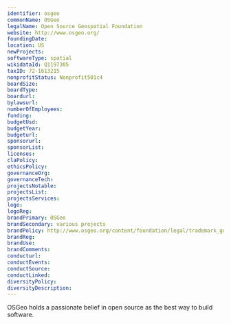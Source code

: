 ```yaml
---
identifier: osgeo
commonName: OSGeo
legalName: Open Source Geospatial Foundation
website: http://www.osgeo.org/
foundingDate:
location: US
newProjects:
softwareType: spatial
wikidataId: Q1197305
taxID: 72-1613215
nonprofitStatus: Nonprofit501c4
boardSize:
boardType:
boardurl:
bylawsurl:
numberOfEmployees:
funding:
budgetUsd:
budgetYear:
budgeturl:
sponsorurl:
sponsorList:
licenses:
claPolicy:
ethicsPolicy:
governanceOrg:
governanceTech:
projectsNotable:
projectsList:
projectsServices:
logo:
logoReg:
brandPrimary: OSGeo
brandSecondary: various projects
brandPolicy: http://www.osgeo.org/content/foundation/legal/trademark_guidelines.html
brandReg:
brandUse:
brandComments:
conducturl:
conductEvents:
conductSource:
conductLinked:
diversityPolicy:
diversityDescription:
---
```


OSGeo holds a passionate belief in open source as the best way to build software.
